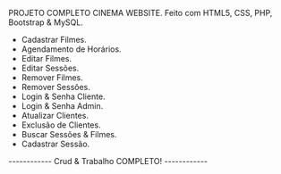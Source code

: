 PROJETO COMPLETO CINEMA WEBSITE.
Feito com HTML5, CSS, PHP, Bootstrap & MySQL. 
- Cadastrar Filmes.
- Agendamento de Horários.
- Editar Filmes.
- Editar Sessões.
- Remover Filmes.
- Remover Sessões.
- Login & Senha Cliente.
- Login & Senha Admin.
- Atualizar Clientes.
- Exclusão de Clientes.
- Buscar Sessões & Filmes.
- Cadastrar Sessão.


 ------------ Crud & Trabalho COMPLETO! ------------

